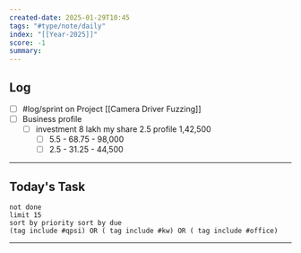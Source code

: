 ```yaml
---
created-date: 2025-01-29T10:45
tags: "#type/note/daily"
index: "[[Year-2025]]"
score: -1
summary:
---
```


## Log
- [ ] #log/sprint on Project [[Camera Driver Fuzzing]]
- [ ] Business profile
	- [ ] investment 8 lakh my share 2.5 profile 1,42,500
		- [ ] 5.5 - 68.75 - 98,000
		- [ ] 2.5 - 31.25 - 44,500

---

## Today's Task

```tasks
not done
limit 15
sort by priority sort by due
(tag include #qpsi) OR ( tag include #kw) OR ( tag include #office)
```
---
